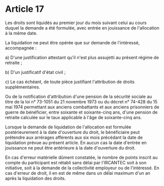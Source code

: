 # Article 17

Les droits sont liquidés au premier jour du mois suivant celui au cours duquel la demande a été formulée, avec entrée en jouissance de l'allocation à la même date.

La liquidation ne peut être opérée que sur demande de l'intéressé, accompagnée :

a) D'une justification attestant qu'il n'est plus assujetti au présent régime de retraite ;

b) D'un justificatif d'état civil ;

c) Le cas échéant, de toute pièce justifiant l'attribution de droits supplémentaires.

Ou de la notification d'attribution d'une pension de la sécurité sociale au titre de la loi n° 73-1051 du 21 novembre 1973 ou du décret n° 74-428 du 15 mai 1974 permettant aux anciens combattants et aux anciens prisonniers de guerre de bénéficier, entre soixante et soixante-cinq ans, d'une pension de retraite calculée sur le taux applicable à l'âge de soixante-cinq ans.

Lorsque la demande de liquidation de l'allocation est formulée postérieurement à la date d'ouverture du droit, le bénéficiaire peut prétendre aux arrérages afférents aux six mois précédant la date de liquidation prévue au présent article. En aucun cas la date d'entrée en jouissance ne peut être antérieure à la date d'ouverture du droit.

En cas d'erreur matérielle dûment constatée, le nombre de points inscrit au compte du participant est rétabli sans délai par l'IRCANTEC soit à son initiative, soit à la demande de la collectivité employeur ou de l'intéressé. En cas d'erreur de droit, il en est de même dans un délai maximum d'un an après la liquidation des droits.
